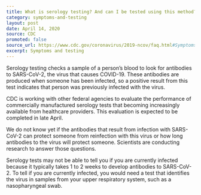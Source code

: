 ```yaml
---
title: What is serology testing? And can I be tested using this method?
category: symptoms-and-testing
layout: post
date: April 14, 2020
source: CDC
promoted: false
source_url: https://www.cdc.gov/coronavirus/2019-ncov/faq.html#Symptoms-&-Testing
excerpt: Symptoms and testing
---
```


Serology testing checks a sample of a person’s blood to look for antibodies to SARS-CoV-2, the virus that causes COVID-19. These antibodies are produced when someone has been infected, so a positive result from this test indicates that person was previously infected with the virus.

CDC is working with other federal agencies to evaluate the performance of commercially manufactured serology tests that becoming increasingly available from healthcare providers. This evaluation is expected to be completed in late April.

We do not know yet if the antibodies that result from infection with SARS-CoV-2 can protect someone from reinfection with this virus or how long antibodies to the virus will protect someone. Scientists are conducting research to answer those questions.

Serology tests may not be able to tell you if you are currently infected because it typically takes 1 to 2 weeks to develop antibodies to SARS-CoV-2. To tell if you are currently infected, you would need a test that identifies the virus in samples from your upper respiratory system, such as a nasopharyngeal swab.
